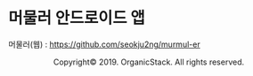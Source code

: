 # 머물러 안드로이드 앱

머물러(웹) : https://github.com/seokju2ng/murmul-er

<p align="center">Copyright&copy; 2019. OrganicStack. All rights reserved.</p>

